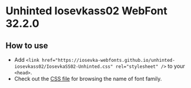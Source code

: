 # Unhinted Iosevkass02 WebFont 32.2.0

## How to use

- Add `<link href="https://iosevka-webfonts.github.io/unhinted-iosevkass02/IosevkaSS02-Unhinted.css" rel="stylesheet" />` to your `<head>`.
- Check out the [CSS file](./IosevkaSS02-Unhinted.css) for browsing the name of font family.
